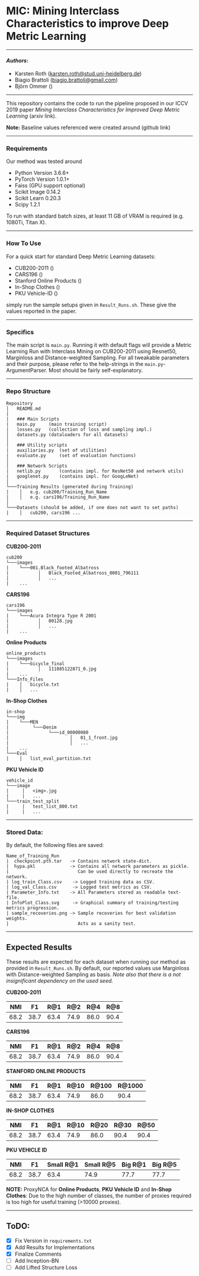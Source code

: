 # MIC: Mining Interclass Characteristics to improve Deep Metric Learning
---
#### ___Authors___:
* Karsten Roth (karsten.roth@stud.uni-heidelberg.de)
* Biagio Brattoli (biagio.brattoli@gmail.com)
* Björn Ommer ()

---
This repository contains the code to run the pipeline proposed in our ICCV 2019 paper _Mining Interclass Characteristics for Improved Deep Metric Learning_ (arxiv link).

**Note:** Baseline values referenced were created around (github link)

---
### Requirements
Our method was tested around
* Python Version 3.6.6+
* PyTorch Version 1.0.1+
* Faiss (GPU support optional)
* Scikit Image 0.14.2
* Scikit Learn 0.20.3
* Scipy 1.2.1

To run with standard batch sizes, at least 11 GB of VRAM is required (e.g. 1080Ti, Titan X).

---

### How To Use
For a quick start for standard Deep Metric Learning datasets:

* CUB200-2011 ()
* CARS196 ()
* Stanford Online Products ()
* In-Shop Clothes ()
* PKU Vehicle-ID ()


simply run the sample setups given in `Result_Runs.sh`. These give the values reported in the paper.  

---

### Specifics
The main script is `main.py`. Running it with default flags will provide a Metric Learning Run with Interclass Mining on CUB200-2011 using Resnet50, Marginloss and Distance-weighted Sampling. For all tweakable parameters and their purpose, please refer to the help-strings in the `main.py`-ArgumentParser. Most should be fairly self-explanatory.


---

### Repo Structure
```
Repository
│   README.md
|
|   ### Main Scripts
|   main.py     (main training script)
|   losses.py   (collection of loss and sampling impl.)
│   datasets.py (dataloaders for all datasets)
│   
│   ### Utility scripts
|   auxiliaries.py  (set of utilities)
|   evaluate.py     (set of evaluation functions)
│   
│   ### Network Scripts
|   netlib.py       (contains impl. for ResNet50 and network utils)
|   googlenet.py    (contains impl. for GoogLeNet)
│   
└───Training Results (generated during Training)
|    │   e.g. cub200/Training_Run_Name
|    │   e.g. cars196/Training_Run_Name
│   
└───Datasets (should be added, if one does not want to set paths)
|    │   cub200, cars196 ...
```

---


### Required Dataset Structures
__CUB200-2011__
```
cub200
└───images
|    └───001.Black_footed_Albatross
|           │   Black_Footed_Albatross_0001_796111
|           │   ...
|    ...
```

__CARS196__
```
cars196
└───images
|    └───Acura Integra Type R 2001
|           │   00128.jpg
|           │   ...
|    ...
```

__Online Products__
```
online_products
└───images
|    └───bicycle_final
|           │   111085122871_0.jpg
|    ...
└───Info_Files
|    │   bicycle.txt
|    │   ...
```

__In-Shop Clothes__
```
in-shop
└───img
|    └───MEN
|         └───Denim
|               └───id_00000080
|                       │   01_1_front.jpg
|                       │   ...
|    ...
└───Eval
|    │   list_eval_partition.txt
```


__PKU Vehicle ID__
```
vehicle_id
└───image
|     │   <img>.jpg
|     |   ...
└───train_test_split
|     |   test_list_800.txt
|     |   ...
```

---

### Stored Data:
By default, the following files are saved:
```
Name_of_Training_Run
|  checkpoint.pth.tar   -> Contains network state-dict.
|  hypa.pkl             -> Contains all network parameters as pickle.
|                          Can be used directly to recreate the network.
| log_train_Class.csv    -> Logged training data as CSV.                      
| log_val_Class.csv      -> Logged test metrics as CSV.                    
| Parameter_Info.txt    -> All Parameters stored as readable text-file.
| InfoPlot_Class.svg     -> Graphical summary of training/testing metrics progression.
| sample_recoveries.png -> Sample recoveries for best validation weights.
|                          Acts as a sanity test.
```

---

## Expected Results
These results are expected for each dataset when running our method as provided in `Result_Runs.sh`.
By default, our reported values use Marginloss with Distance-weighted Sampling as basis.
_Note also that there is a not insignificant dependency on the used seed._


__CUB200-2011__

   NMI  |  F1  | R@1  | R@2   | R@4   | R@8
--------|------|----- |-----  |-----  |----
 68.2   | 38.7 | 63.4 | 74.9  |  86.0 |  90.4    

__CARS196__

   NMI  |  F1  | R@1  | R@2   | R@4   | R@8
--------|------|----- |-----  |-----  |----
 68.2   | 38.7 | 63.4 | 74.9  |  86.0 |  90.4    

__STANFORD ONLINE PRODUCTS__

   NMI  |  F1  | R@1  | R@10   | R@100   | R@1000
--------|------|----- |-----  |-----  |----
 68.2   | 38.7 | 63.4 | 74.9  |  86.0 |  90.4    

__IN-SHOP CLOTHES__

   NMI  |  F1  | R@1  | R@10   | R@20   | R@30   | R@50
--------|------|----- |-----  |-----  |----   |----
 68.2   | 38.7 | 63.4 | 74.9  |  86.0 |  90.4 |  90.4    

__PKU VEHICLE ID__

   NMI  |  F1  | Small R@1  | Small R@5 | Big R@1 | Big R@5   
--------|------|----- |----- |----- |-----
 68.2   | 38.7 | 63.4 | 74.9 | 77.7 | 77.7


__NOTE:__
ProxyNCA for __Online Products__, __PKU Vehicle ID__ and __In-Shop Clothes__: Due to the high number of classes, the number of proxies required is too high for useful training (>10000 proxies).

---

## ToDO:
- [x] Fix Version in `requirements.txt`  
- [x] Add Results for Implementations
- [x] Finalize Comments  
- [ ] Add Inception-BN  
- [ ] Add Lifted Structure Loss
